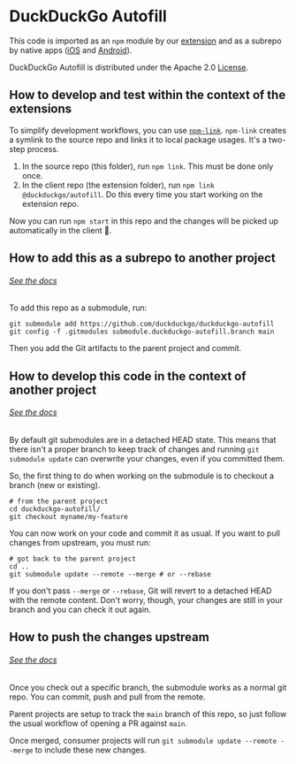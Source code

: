 # DuckDuckGo Autofill

This code is imported as an `npm` module by our [extension](https://github.com/duckduckgo/duckduckgo-privacy-extension) and as a subrepo by native apps ([iOS](https://github.com/duckduckgo/iOS) and [Android](https://github.com/duckduckgo/Android)).

DuckDuckGo Autofill is distributed under the Apache 2.0 [License](LICENSE.md).

## How to develop and test within the context of the extensions

To simplify development workflows, you can use [`npm-link`](https://docs.npmjs.com/cli/v6/commands/npm-link). `npm-link` creates a symlink to the source repo and links it to local package usages. It's a two-step process.

1. In the source repo (this folder), run `npm link`. This must be done only once.
1. In the client repo (the extension folder), run `npm link @duckduckgo/autofill`. Do this every time you start working on the extension repo.

Now you can run `npm start` in this repo and the changes will be picked up automatically in the client 🎉.

## How to add this as a subrepo to another project
###### [See the docs](https://git-scm.com/book/en/v2/Git-Tools-Submodules#_starting_submodules)

To add this repo as a submodule, run:

```shell
git submodule add https://github.com/duckduckgo/duckduckgo-autofill
git config -f .gitmodules submodule.duckduckgo-autofill.branch main
```

Then you add the Git artifacts to the parent project and commit.

## How to develop this code in the context of another project
###### [See the docs](https://git-scm.com/book/en/v2/Git-Tools-Submodules#_working_on_a_submodule)

By default git submodules are in a detached HEAD state. This means that there isn't a proper branch to keep track of changes and running `git submodule update` can overwrite your changes, even if you committed them.

So, the first thing to do when working on the submodule is to checkout a branch (new or existing).

```shell
# from the parent project
cd duckduckgo-autofill/
git checkout myname/my-feature
```

You can now work on your code and commit it as usual. If you want to pull changes from upstream, you must run:

```shell
# got back to the parent project
cd ..
git submodule update --remote --merge # or --rebase
```

If you don't pass `--merge` or `--rebase`, Git will revert to a detached HEAD with the remote content. Don't worry, though, your changes are still in your branch and you can check it out again.

## How to push the changes upstream
###### [See the docs](https://git-scm.com/book/en/v2/Git-Tools-Submodules#_publishing_submodules)

Once you check out a specific branch, the submodule works as a normal git repo. You can commit, push and pull from the remote.

Parent projects are setup to track the `main` branch of this repo, so just follow the usual workflow of opening a PR against `main`.

Once merged, consumer projects will run `git submodule update --remote --merge` to include these new changes.
